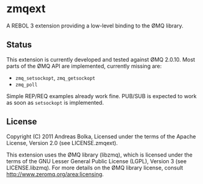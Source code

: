 zmqext
======

A REBOL 3 extension providing a low-level binding to the ØMQ library.


Status
------

This extension is currently developed and tested against ØMQ 2.0.10. Most parts of the ØMQ API are implemented, currently missing are:

- `zmq_setsockopt`, `zmq_getsockopt`
- `zmq_poll`

Simple REP/REQ examples already work fine. PUB/SUB is expected to work as soon
as `setsockopt` is implemented.


License
-------

Copyright (C) 2011 Andreas Bolka, Licensed under the terms of the Apache
License, Version 2.0 (see LICENSE.zmqext).

This extension uses the ØMQ library (libzmq), which is licensed under the terms
of the GNU Lesser General Public License (LGPL), Version 3 (see
LICENSE.libzmq). For more details on the ØMQ library license, consult
http://www.zeromq.org/area:licensing.
